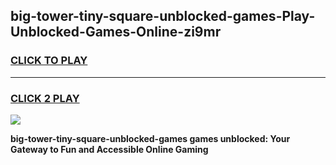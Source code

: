 
## big-tower-tiny-square-unblocked-games-Play-Unblocked-Games-Online-zi9mr
<h3>
<a href="https://premium76.site?title=big-tower-tiny-square-unblocked-games&ref=24A">CLICK TO PLAY</a></h3>
<hr>

<h3>
<a href="https://premium76.site?title=big-tower-tiny-square-unblocked-games&ref=24A">CLICK 2 PLAY</a>
  
</h3>

<a href="https://premium76.site?title=big-tower-tiny-square-unblocked-games&ref=24A"><img src="https://clearcache.store/games.png"></a>


**big-tower-tiny-square-unblocked-games games unblocked: Your Gateway to Fun and Accessible Online Gaming**
